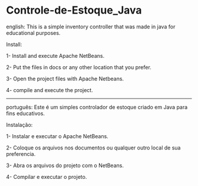 # Controle-de-Estoque_Java

english: This is a simple inventory controller that was made in java for educational purposes.

Install:

1- Install and execute Apache NetBeans.

2- Put the files in docs or any other location that you prefer.

3- Open the project files with Apache Netbeans.

4- compile and execute the project.

---

português: Este é um simples controlador de estoque criado em Java para fins educativos.

Instalação:

1- Instalar e executar o Apache NetBeans.

2- Coloque os arquivos nos documentos ou qualquer outro local de sua preferencia.

3- Abra os arquivos do projeto com o NetBeans.

4- Compilar e executar o projeto.
